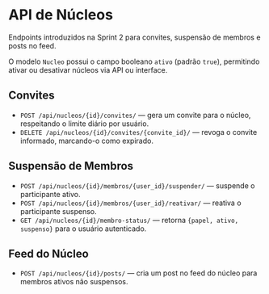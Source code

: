 # API de Núcleos

Endpoints introduzidos na Sprint 2 para convites, suspensão de membros e posts no feed.

O modelo `Nucleo` possui o campo booleano `ativo` (padrão `true`), permitindo ativar ou desativar núcleos via API ou interface.

## Convites
- `POST /api/nucleos/{id}/convites/` — gera um convite para o núcleo, respeitando o limite diário por usuário.
- `DELETE /api/nucleos/{id}/convites/{convite_id}/` — revoga o convite informado, marcando-o como expirado.

## Suspensão de Membros
- `POST /api/nucleos/{id}/membros/{user_id}/suspender/` — suspende o participante ativo.
- `POST /api/nucleos/{id}/membros/{user_id}/reativar/` — reativa o participante suspenso.
- `GET /api/nucleos/{id}/membro-status/` — retorna `{papel, ativo, suspenso}` para o usuário autenticado.

## Feed do Núcleo
- `POST /api/nucleos/{id}/posts/` — cria um post no feed do núcleo para membros ativos não suspensos.
